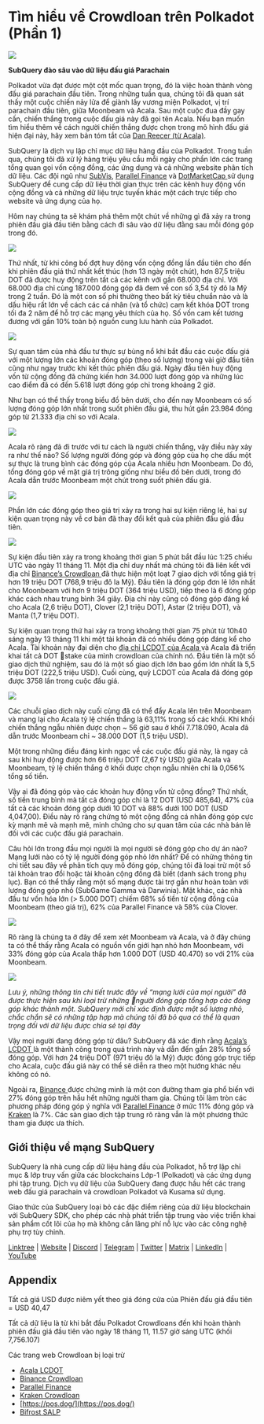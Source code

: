 # Tìm hiểu về Crowdloan trên Polkadot (Phần 1)

![](https://miro.medium.com/max/2400/1*JvR4YsstF6OHG3mTr_1Seg.png)

**SubQuery đào sâu vào dữ liệu đấu giá Parachain**

Polkadot vừa đạt được một cột mốc quan trọng, đó là việc hoàn thành vòng đấu giá parachain đầu tiên. Trong những tuần qua, chúng tôi đã quan sát thấy một cuộc chiến nảy lửa để giành lấy vương miện Polkadot, vị trí parachain đầu tiên, giữa Moonbeam và Acala. Sau một cuộc đua đầy gay cấn, chiến thắng trong cuộc đấu giá này đã gọi tên Acala. Nếu bạn muốn tìm hiểu thêm về cách người chiến thắng được chọn trong mô hình đấu giá hiện đại này, hãy xem bản tóm tắt của [Dan Reecer (từ Acala)](https://twitter.com/danreecer_/status/1364646604024786949).

SubQuery là dịch vụ lập chỉ mục dữ liệu hàng đầu của Polkadot. Trong tuần qua, chúng tôi đã xử lý hàng triệu yêu cầu mỗi ngày cho phần lớn các trang tổng quan gọi vốn cộng đồng, các ứng dụng và cả những website phân tích dữ liệu. Các đội ngũ như [SubVis](https://www.subvis.io/), [Parallel Finance](https://parallel.fi/) và [ DotMarketCap ](https://dotmarketcap.com/) sử dụng SubQuery để cung cấp dữ liệu thời gian thực trên các kênh huy động vốn cộng đồng và cả những dữ liệu trực tuyến khác một cách trực tiếp cho website và ứng dụng của họ.

Hôm nay chúng ta sẽ khám phá thêm một chút về những gì đã xảy ra trong phiên đấu giá đầu tiên bằng cách đi sâu vào dữ liệu đằng sau mỗi đóng góp trong đó.

![](https://miro.medium.com/max/2400/0*Pcp3KJvC5eyP2KQ3)

Thứ nhất, từ khi công bố đợt huy động vốn cộng đồng lần đầu tiên cho đến khi phiên đấu giá thứ nhất kết thúc (hơn 13 ngày một chút), hơn 87,5 triệu DOT đã được huy động trên tất cả các kênh với gần 68.000 địa chỉ. Với 68.000 địa chỉ cùng 187.000 đóng góp đã đem về con số 3,54 tỷ đô la Mỹ trong 2 tuần. Đó là một con số phi thường theo bất kỳ tiêu chuẩn nào và là dấu hiệu rất lớn về cách các cá nhân (và tổ chức) cam kết khóa DOT trong tối đa 2 năm để hỗ trợ các mạng yêu thích của họ. Số vốn cam kết tương đương với gần 10% toàn bộ nguồn cung lưu hành của Polkadot.

![](https://miro.medium.com/max/2400/0*-ovBJnjxAKfeB81Y)

Sự quan tâm của nhà đầu tư thực sự bùng nổ khi bắt đầu các cuộc đấu giá với một lượng lớn các khoản đóng góp (theo số lượng) trong vài giờ đầu tiên cũng như ngay trước khi kết thúc phiên đấu giá. Ngày đầu tiên huy động vốn từ cộng đồng đã chứng kiến ​​hơn 34.000 lượt đóng góp và những lúc cao điểm đã có đến 5.618 lượt đóng góp chỉ trong khoảng 2 giờ.

Như bạn có thể thấy trong biểu đồ bên dưới, cho đến nay Moonbeam có số lượng đóng góp lớn nhất trong suốt phiên đấu giá, thu hút gần 23.984 đóng góp từ 21.333 địa chỉ so với Acala.

![](https://miro.medium.com/max/2400/0*MSHfjnu7KmMvDmnY)

Acala rõ ràng đã đi trước với tư cách là người chiến thắng, vậy điều này xảy ra như thế nào? Số lượng người đóng góp và đóng góp của họ che dấu một sự thực là trung bình các đóng góp của Acala nhiều hơn Moonbeam. Do đó, tổng đóng góp về mặt giá trị trông giống như biểu đồ bên dưới, trong đó Acala dẫn trước Moonbeam một chút trong suốt phiên đấu giá.

![](https://miro.medium.com/max/2400/0*YbV-ReqSwfimUsbO)

Phần lớn các đóng góp theo giá trị xảy ra trong hai sự kiện riêng lẻ, hai sự kiện quan trọng này về cơ bản đã thay đổi kết quả của phiên đấu giá đầu tiên.

![](https://miro.medium.com/max/2400/0*jmRsZ7kxEYAWYaUq)

Sự kiện đầu tiên xảy ra trong khoảng thời gian 5 phút bắt đầu lúc 1:25 chiều UTC vào ngày 11 tháng 11. Một địa chỉ duy nhất mà chúng tôi đã liên kết với địa chỉ [ Binance’s Crowdloan ](https://www.binance.com/en/dotslot) đã thực hiện một loạt 7 giao dịch với tổng giá trị hơn 19 triệu DOT (768,9 triệu đô la Mỹ). Đầu tiên là đóng góp đơn lẻ lớn nhất cho Moonbeam với hơn 9 triệu DOT (364 triệu USD), tiếp theo là 6 đóng góp khác cách nhau trung bình 34 giây. Địa chỉ này cũng có đóng góp đáng kể cho Acala (2,6 triệu DOT), Clover (2,1 triệu DOT), Astar (2 triệu DOT), và Manta (1,7 triệu DOT).

Sự kiện quan trọng thứ hai xảy ra trong khoảng thời gian 75 phút từ 10h40 sáng ngày 13 tháng 11 khi một tài khoản đã có nhiều đóng góp đáng kể cho Acala. Tài khoản này đại diện cho [ địa chỉ LCDOT của Acala ](https://medium.com/acalanetwork/acala-liquid-crowdloan-dot-lcdot-launch-on-polkadot-f28d8f561157) và Acala đã triển khai tất cả DOT stake của mình crowdloan của chính nó. Đầu tiên là một số giao dịch thử nghiệm, sau đó là một số giao dịch lớn bao gồm lớn nhất là 5,5 triệu DOT (222,5 triệu USD). Cuối cùng, quỹ LCDOT của Acala đã đóng góp được 3758 lần trong cuộc đấu giá.

![](https://miro.medium.com/max/2400/0*GTJviXqhPmRIIf73)

Các chuỗi giao dịch này cuối cùng đã có thể đẩy Acala lên trên Moonbeam và mang lại cho Acala tỷ lệ chiến thắng là 63,11% trong số các khối. Khi khối chiến thắng ngẫu nhiên được chọn ~ 56 giờ sau ở khối 7.718.090, Acala đã dẫn trước Moonbeam chỉ ~ 38.000 DOT (1,5 triệu USD).

Một trong những điều đáng kinh ngạc về các cuộc đấu giá này, là ngay cả sau khi huy động được hơn 66 triệu DOT (2,67 tỷ USD) giữa Acala và Moonbeam, tỷ lệ chiến thắng ở khối được chọn ngẫu nhiên chỉ là 0,056% tổng số tiền.

Vậy ai đã đóng góp vào các khoản huy động vốn từ cộng đồng? Thứ nhất, số tiền trung bình mà tất cả đóng góp chỉ là 12 DOT (USD 485,64), 47% của tất cả các khoản đóng góp dưới 10 DOT và 88% dưới 100 DOT (USD 4,047,00). Điều này rõ ràng chứng tỏ một cộng đồng cá nhân đóng góp cực kỳ mạnh mẽ và mạnh mẽ, minh chứng cho sự quan tâm của các nhà bán lẻ đối với các cuộc đấu giá parachain.

Câu hỏi lớn trong đầu mọi người là mọi người sẽ đóng góp cho dự án nào? Mạng lưới nào có tỷ lệ người đóng góp nhỏ lớn nhất? Để có những thông tin chi tiết sau đây về phân tích quy mô đóng góp, chúng tôi đã loại trừ một số tài khoản trao đổi hoặc tài khoản cộng đồng đã biết (danh sách trong phụ lục). Bạn có thể thấy rằng một số mạng được tài trợ gần như hoàn toàn với lượng đóng góp nhỏ (SubGame Gamma và Darwinia). Mặt khác, các nhà đầu tư vốn hóa lớn (> 5.000 DOT) chiếm 68% số tiền từ cộng đồng của Moonbeam (theo giá trị), 62% của Parallel Finance và 58% của Clover.

![](https://miro.medium.com/max/2400/0*ztRnFrVfJ2aTlMiU)

Rõ ràng là chúng ta ở đây để xem xét Moonbeam và Acala, và ở đây chúng ta có thể thấy rằng Acala có nguồn vốn giới hạn nhỏ hơn Moonbeam, với 33% đóng góp của Acala thấp hơn 1.000 DOT (USD 40.470) so với 21% của Moonbeam.

![](https://miro.medium.com/max/2400/0*ge-2XDPgddj-J07V)

_Lưu ý, những thông tin chi tiết trước đây về “mạng lưới của mọi người” đã được thực hiện sau khi loại trừ những người đóng góp tổng hợp các đóng góp khác thành một. SubQuery mới chỉ xác định được một số lượng nhỏ, chắc chắn sẽ có những tập hợp mà chúng tôi đã bỏ qua có thể là quan trọng đối với dữ liệu được chia sẻ tại đây_

Vậy mọi người đang đóng góp từ đâu? SubQuery đã xác định rằng [ Acala’s LCDOT ](https://medium.com/acalanetwork/acala-liquid-crowdloan-dot-lcdot-launch-on-polkadot-f28d8f561157) là một thành công trong quá trình này và dẫn đến gần 28% tổng số đóng góp. Với hơn 24 triệu DOT (971 triệu đô la Mỹ) được đóng góp trực tiếp cho Acala, cuộc đấu giá này có thể sẽ diễn ra theo một hướng khác nếu không có nó.

Ngoài ra, [ Binance ](https://www.binance.com/en/dotslot) được chứng minh là một con đường tham gia phổ biến với 27% đóng góp trên hầu hết những người tham gia. Chúng tôi làm tròn các phương pháp đóng góp ý nghĩa với [Parallel Finance](https://crowdloan.parallel.fi/#/auction/polkadot) ở mức 11% đóng góp và [Kraken](https://www.kraken.com/learn/parachain-auctions) là 7%. Các sàn giao dịch tập trung rõ ràng vẫn là một phương thức tham gia được ưa thích.

## Giới thiệu về mạng SubQuery

SubQuery là nhà cung cấp dữ liệu hàng đầu của Polkadot, hỗ trợ lập chỉ mục & lớp truy vấn giữa các blockchains Lớp-1 (Polkadot) và các ứng dụng phi tập trung. Dịch vụ dữ liệu của SubQuery đang được hầu hết các trang web đấu giá parachain và crowdloan Polkadot và Kusama sử dụng.

Giao thức của SubQuery loại bỏ các đặc điểm riêng của dữ liệu blockchain với SubQuery SDK, cho phép các nhà phát triển tập trung vào việc triển khai sản phẩm cốt lõi của họ mà không cần lãng phí nỗ lực vào các công nghệ phụ trợ tùy chỉnh.

​​​​[Linktree](https://linktr.ee/subquerynetwork)  |  [Website](https://subquery.network/)  |  [Discord](https://discord.com/invite/78zg8aBSMG)  |  [Telegram](https://t.me/subquerynetwork)  |  [Twitter](https://twitter.com/subquerynetwork)  |  [Matrix](https://matrix.to/#/#subquery:matrix.org)  |  [LinkedIn](https://www.linkedin.com/company/subquery)  |  [YouTube](https://www.youtube.com/channel/UCi1a6NUUjegcLHDFLr7CqLw)

## Appendix

Tất cả giá USD được niêm yết theo giá đóng cửa của Phiên đấu giá đầu tiên = USD 40,47

Tất cả dữ liệu là từ khi bắt đầu Polkadot Crowdloans đến khi hoàn thành phiên đấu giá đầu tiên vào ngày 18 tháng 11, 11.57 giờ sáng UTC (khối 7,756.107)

Các trang web Crowdloan bị loại trừ

-   [Acala LCDOT](https://medium.com/acalanetwork/acala-liquid-crowdloan-dot-lcdot-launch-on-polkadot-f28d8f561157)
-   [Binance Crowdloan](https://www.binance.com/en/dotslot)
-   [Parallel Finance](https://crowdloan.parallel.fi/#/auction/polkadot)
-   [Kraken Crowdloan](https://www.kraken.com/learn/parachain-auctions)
-   [https://pos.dog/](https://pos.dog/)
-   [Bifrost SALP](https://medium.com/bifrost-finance/bifrost-announces-slot-auction-liquidity-protocol-salp-weekly-report-51-57a7f69aad34)
